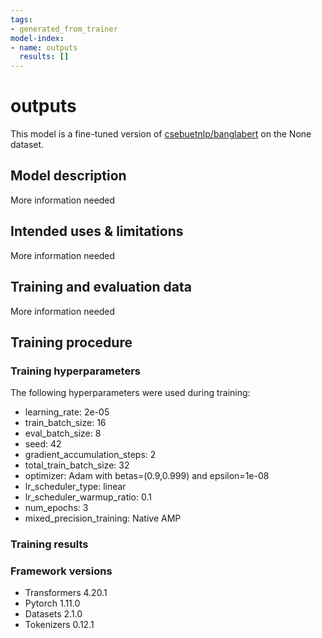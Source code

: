 ```yaml
---
tags:
- generated_from_trainer
model-index:
- name: outputs
  results: []
---
```


<!-- This model card has been generated automatically according to the information the Trainer had access to. You
should probably proofread and complete it, then remove this comment. -->

# outputs

This model is a fine-tuned version of [csebuetnlp/banglabert](https://huggingface.co/csebuetnlp/banglabert) on the None dataset.

## Model description

More information needed

## Intended uses & limitations

More information needed

## Training and evaluation data

More information needed

## Training procedure

### Training hyperparameters

The following hyperparameters were used during training:
- learning_rate: 2e-05
- train_batch_size: 16
- eval_batch_size: 8
- seed: 42
- gradient_accumulation_steps: 2
- total_train_batch_size: 32
- optimizer: Adam with betas=(0.9,0.999) and epsilon=1e-08
- lr_scheduler_type: linear
- lr_scheduler_warmup_ratio: 0.1
- num_epochs: 3
- mixed_precision_training: Native AMP

### Training results



### Framework versions

- Transformers 4.20.1
- Pytorch 1.11.0
- Datasets 2.1.0
- Tokenizers 0.12.1
